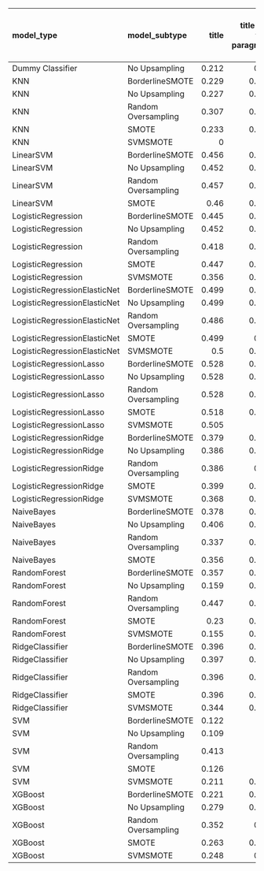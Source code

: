 | model_type                   | model_subtype       |   title |   title and first paragraph |   title and 5 sentences | title and 10 sentences   |   title and first sentence each paragraph |   raw text |
|:-----------------------------|:--------------------|--------:|----------------------------:|------------------------:|:-------------------------|------------------------------------------:|-----------:|
| Dummy Classifier             | No Upsampling       |   0.212 |                       0.21  |                   0.216 | 0.219                    |                                     0.245 |      0.194 |
| KNN                          | BorderlineSMOTE     |   0.229 |                       0.225 |                   0.212 | 0.216                    |                                     0.219 |      0.191 |
| KNN                          | No Upsampling       |   0.227 |                       0.281 |                   0.166 | 0.081                    |                                     0.098 |      0.183 |
| KNN                          | Random Oversampling |   0.307 |                       0.254 |                   0.305 | 0.292                    |                                     0.162 |      0.164 |
| KNN                          | SMOTE               |   0.233 |                       0.236 |                   0.219 | 0.218                    |                                     0.218 |      0.219 |
| KNN                          | SVMSMOTE            |   0     |                       0     |                   0     | 0                        |                                     0.218 |      0     |
| LinearSVM                    | BorderlineSMOTE     |   0.456 |                       0.298 |                   0.363 | 0.435                    |                                     0.432 |      0.503 |
| LinearSVM                    | No Upsampling       |   0.452 |                       0.298 |                   0.363 | 0.435                    |                                     0.432 |      0.503 |
| LinearSVM                    | Random Oversampling |   0.457 |                       0.298 |                   0.363 | 0.435                    |                                     0.432 |      0.503 |
| LinearSVM                    | SMOTE               |   0.46  |                       0.298 |                   0.363 | 0.435                    |                                     0.432 |      0.503 |
| LogisticRegression           | BorderlineSMOTE     |   0.445 |                       0.298 |                   0.484 | 0.435                    |                                     0.42  |      0.527 |
| LogisticRegression           | No Upsampling       |   0.452 |                       0.306 |                   0.419 | 0.430                    |                                     0.423 |      0.432 |
| LogisticRegression           | Random Oversampling |   0.418 |                       0.309 |                   0.457 | 0.406                    |                                     0.432 |      0.494 |
| LogisticRegression           | SMOTE               |   0.447 |                       0.305 |                   0.469 | 0.431                    |                                     0.36  |      0.503 |
| LogisticRegression           | SVMSMOTE            |   0.356 |                       0.344 |                   0.333 | 0                        |                                     0.387 |      0.427 |
| LogisticRegressionElasticNet | BorderlineSMOTE     |   0.499 |                       0.282 |                   0.369 | 0.417                    |                                     0.372 |      0.483 |
| LogisticRegressionElasticNet | No Upsampling       |   0.499 |                       0.265 |                   0.381 | 0.453                    |                                     0.363 |      0.459 |
| LogisticRegressionElasticNet | Random Oversampling |   0.486 |                       0.287 |                   0.36  | 0.410                    |                                     0.327 |      0.483 |
| LogisticRegressionElasticNet | SMOTE               |   0.499 |                       0.29  |                   0.369 | 0.422                    |                                     0.358 |      0.483 |
| LogisticRegressionElasticNet | SVMSMOTE            |   0.5   |                       0.321 |                   0.383 | 0                        |                                     0.328 |      0.447 |
| LogisticRegressionLasso      | BorderlineSMOTE     |   0.528 |                       0.272 |                   0.291 | 0.529                    |                                     0.409 |      0.465 |
| LogisticRegressionLasso      | No Upsampling       |   0.528 |                       0.279 |                   0.278 | 0.532                    |                                     0.36  |      0.425 |
| LogisticRegressionLasso      | Random Oversampling |   0.528 |                       0.273 |                   0.314 | 0.482                    |                                     0.342 |      0.43  |
| LogisticRegressionLasso      | SMOTE               |   0.518 |                       0.282 |                   0.271 | **0.565**                |                                     0.372 |      0.465 |
| LogisticRegressionLasso      | SVMSMOTE            |   0.505 |                       0.3   |                   0.291 | 0                        |                                     0.276 |      0.421 |
| LogisticRegressionRidge      | BorderlineSMOTE     |   0.379 |                       0.456 |                   0.408 | 0.399                    |                                     0.452 |      0.477 |
| LogisticRegressionRidge      | No Upsampling       |   0.386 |                       0.332 |                   0.494 | 0.390                    |                                     0.409 |      0.459 |
| LogisticRegressionRidge      | Random Oversampling |   0.386 |                       0.45  |                   0.366 | 0.457                    |                                     0.444 |      0.48  |
| LogisticRegressionRidge      | SMOTE               |   0.399 |                       0.411 |                   0.384 | 0.466                    |                                     0.452 |      0.481 |
| LogisticRegressionRidge      | SVMSMOTE            |   0.368 |                       0.336 |                   0.391 | 0                        |                                     0.44  |      0.484 |
| NaiveBayes                   | BorderlineSMOTE     |   0.378 |                       0.366 |                   0.393 | 0.347                    |                                     0.352 |      0.43  |
| NaiveBayes                   | No Upsampling       |   0.406 |                       0.473 |                   0.441 | 0.540                    |                                     0.54  |      0.521 |
| NaiveBayes                   | Random Oversampling |   0.337 |                       0.351 |                   0.374 | 0.426                    |                                     0.434 |      0.42  |
| NaiveBayes                   | SMOTE               |   0.356 |                       0.377 |                   0.381 | 0.400                    |                                     0.399 |      0.433 |
| RandomForest                 | BorderlineSMOTE     |   0.357 |                       0.308 |                   0.283 | 0.341                    |                                     0.479 |      0.5   |
| RandomForest                 | No Upsampling       |   0.159 |                       0.242 |                   0.213 | 0.307                    |                                     0.345 |      0.491 |
| RandomForest                 | Random Oversampling |   0.447 |                       0.282 |                   0.273 | 0.355                    |                                     0.488 |      0.508 |
| RandomForest                 | SMOTE               |   0.23  |                       0.235 |                   0.378 | 0.409                    |                                     0.473 |      0.511 |
| RandomForest                 | SVMSMOTE            |   0.155 |                       0.325 |                   0.28  | 0                        |                                     0.401 |      0.505 |
| RidgeClassifier              | BorderlineSMOTE     |   0.396 |                       0.422 |                   0.358 | 0.405                    |                                     0.434 |      0.48  |
| RidgeClassifier              | No Upsampling       |   0.397 |                       0.422 |                   0.358 | 0.405                    |                                     0.434 |      0.48  |
| RidgeClassifier              | Random Oversampling |   0.396 |                       0.422 |                   0.358 | 0.405                    |                                     0.434 |      0.48  |
| RidgeClassifier              | SMOTE               |   0.396 |                       0.422 |                   0.358 | 0.405                    |                                     0.434 |      0.48  |
| RidgeClassifier              | SVMSMOTE            |   0.344 |                       0.368 |                   0.377 | 0                        |                                     0.412 |      0.422 |
| SVM                          | BorderlineSMOTE     |   0.122 |                       0     |                   0     | 0.000                    |                                     0.14  |      0     |
| SVM                          | No Upsampling       |   0.109 |                       0     |                   0     | 0.093                    |                                     0.01  |      0.019 |
| SVM                          | Random Oversampling |   0.413 |                       0     |                   0.163 | 0.021                    |                                     0.157 |      0.02  |
| SVM                          | SMOTE               |   0.126 |                       0     |                   0     | 0.000                    |                                     0.14  |      0     |
| SVM                          | SVMSMOTE            |   0.211 |                       0.163 |                   0     | 0                        |                                     0.14  |      0     |
| XGBoost                      | BorderlineSMOTE     |   0.221 |                       0.227 |                   0.387 | 0.410                    |                                     0.404 |      0.446 |
| XGBoost                      | No Upsampling       |   0.279 |                       0.289 |                   0.335 | 0.469                    |                                     0.402 |      0.472 |
| XGBoost                      | Random Oversampling |   0.352 |                       0.29  |                   0.322 | 0.378                    |                                     0.427 |      0.55  |
| XGBoost                      | SMOTE               |   0.263 |                       0.246 |                   0.36  | 0.414                    |                                     0.394 |      0.533 |
| XGBoost                      | SVMSMOTE            |   0.248 |                       0.25  |                   0.427 | 0                        |                                     0.494 |      0.543 |
